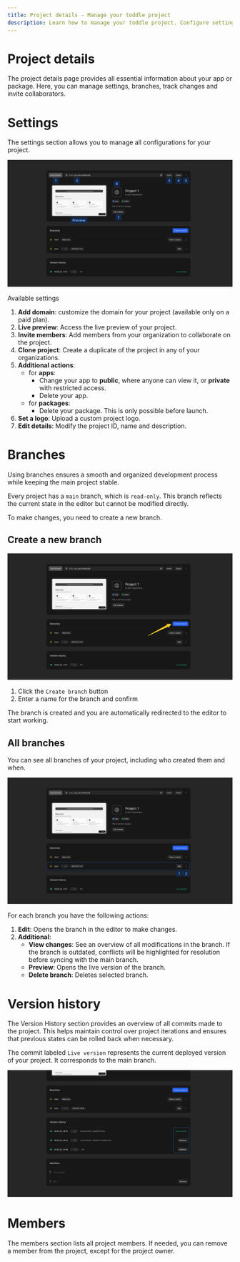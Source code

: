 ```yaml
---
title: Project details - Manage your toddle project
description: Learn how to manage your toddle project. Configure settings, collaborate on branches with team members and track changes in version history.
---
```


# Project details
The project details page provides all essential information about your app or package. Here, you can manage settings, branches, track changes and invite collaborators.

# Settings
The settings section allows you to manage all configurations for your project.

![Project Settings|16/9](project-settings.webp)

Available settings
1. **Add domain**: customize the domain for your project (available only on a paid plan).
2. **Live preview**: Access the live preview of your project.
3. **Invite members**: Add members from your organization to collaborate on the project.
4. **Clone project**: Create a duplicate of the project in any of your organizations.
5. **Additional actions**:
    - for **apps**: 
        - Change your app to **public**, where anyone can view it, or **private** with restricted access.
        - Delete your app.
    - for **packages**:
        - Delete your package. This is only possible before launch.
6. **Set a logo**: Upload a custom project logo.
7. **Edit details**: Modify the project ID, name and description.

# Branches
Using branches ensures a smooth and organized development process while keeping the main project stable.

Every project has a `main` branch, which is `read-only`. This branch reflects the current state in the editor but cannot be modified directly.

To make changes, you need to create a new branch.

## Create a new branch

![Create New Branch|16/9](create-new-branch.webp)

1. Click the `Create branch` button
2. Enter a name for the branch and confirm

The branch is created and you are automatically redirected to the editor to start working.

## All branches
You can see all branches of your project, including who created them and when.

![Branch Actions|16/9](branch-actions.webp)

For each branch you have the following actions:
1. **Edit**: Opens the branch in the editor to make changes.
2. **Additional**:
    - **View changes**: See an overview of all modifications in the branch. If the branch is outdated, conflicts will be highlighted for resolution before syncing with the main branch.
    - **Preview**: Opens the live version of the branch.
    - **Delete branch**: Deletes selected branch.

# Version history
The Version History section provides an overview of all commits made to the project. This helps maintain control over project iterations and ensures that previous states can be rolled back when necessary.

The commit labeled `Live version` represents the current deployed version of your project. It corresponds to the main branch.

![Version History|16/9](version-history.webp)

# Members
The members section lists all project members. If needed, you can remove a member from the project, except for the project owner.

